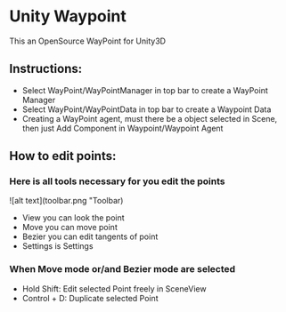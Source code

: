 # Unity Waypoint

This an OpenSource WayPoint for Unity3D

## Instructions:  
* Select WayPoint/WayPointManager in top bar to create a WayPoint Manager
* Select WayPoint/WayPointData in top bar to create a Waypoint Data
* Creating a WayPoint agent, must there be a object selected in Scene, then just Add Component in Waypoint/Waypoint Agent

## How to edit points:
### Here is all tools necessary for you edit the points
![alt text](toolbar.png "Toolbar)

* View you can look the point
* Move you can move point
* Bezier you can edit tangents of point
* Settings is Settings

### When Move mode or/and Bezier mode are selected
* Hold Shift: Edit selected Point freely in SceneView
* Control + D: Duplicate selected Point

